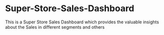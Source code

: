 # Super-Store-Sales-Dashboard
This is a Super Store Sales Dashboard which provides the valuable insights about the Sales in different segments and others
